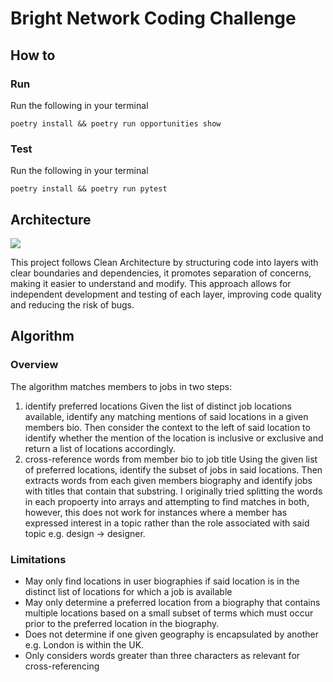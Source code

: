 # Bright Network Coding Challenge

## How to

### Run

Run the following in your terminal

```shell
poetry install && poetry run opportunities show
```

### Test

Run the following in your terminal

```shell
poetry install && poetry run pytest
```

## Architecture

![](https://www.dandoescode.com/_next/image?url=%2Fstatic%2Fimages%2Fclean-architecture-an-introduction%2Fclean-architecture.png&w=1200&q=75)

This project follows Clean Architecture by structuring code into layers with clear boundaries and dependencies, it promotes separation of concerns, making it easier to understand and modify. This approach allows for independent development and testing of each layer, improving code quality and reducing the risk of bugs.

## Algorithm

### Overview

The algorithm matches members to jobs in two steps:

1. identify preferred locations
   Given the list of distinct job locations available, identify any matching mentions of said locations in a given members bio. Then consider the context to the left of said location to identify whether the mention of the location is inclusive or exclusive and return a list of locations accordingly.
2. cross-reference words from member bio to job title
   Using the given list of preferred locations, identify the subset of jobs in said locations. Then extracts words from each given members biography and identify jobs with titles that contain that substring. I originally tried splitting the words in each propoerty into arrays and attempting to find matches in both, however, this does not work for instances where a member has expressed interest in a topic rather than the role associated with said topic e.g. design -> designer.

### Limitations

- May only find locations in user biographies if said location is in the distinct list of locations for which a job is available
- May only determine a preferred location from a biography that contains multiple locations based on a small subset of terms which must occur prior to the preferred location in the biography.
- Does not determine if one given geography is encapsulated by another e.g. London is within the UK.
- Only considers words greater than three characters as relevant for cross-referencing
